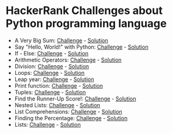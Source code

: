 # HackerRank Challenges about Python programming language

- A Very Big Sum: [Challenge](https://www.hackerrank.com/challenges/a-very-big-sum/problem) - [Solution](https://github.com/monoprosito/hackerrank_challenges/tree/master/Python/a_very_big_sum)
- Say "Hello, World!" with Python: [Challenge](https://www.hackerrank.com/challenges/py-hello-world/problem) - [Solution](https://github.com/monoprosito/hackerrank_challenges/tree/master/Python/say_hello_world_with_python)
- If - Else: [Challenge](https://www.hackerrank.com/challenges/py-if-else/problem) - [Solution](https://github.com/monoprosito/hackerrank_challenges/tree/master/Python/python_if_else)
- Arithmetic Operators: [Challenge](https://www.hackerrank.com/challenges/python-arithmetic-operators/problem) - [Solution](https://github.com/monoprosito/hackerrank_challenges/tree/master/Python/arithmetic_operators)
- Division: [Challenge](https://www.hackerrank.com/challenges/python-division/problem) - [Solution](https://github.com/monoprosito/hackerrank_challenges/tree/master/Python/python_division)
- Loops: [Challenge](https://www.hackerrank.com/challenges/python-loops/problem) - [Solution](https://github.com/monoprosito/hackerrank_challenges/tree/master/Python/loops)
- Leap year: [Challenge](https://www.hackerrank.com/challenges/write-a-function/problem) - [Solution](https://github.com/monoprosito/hackerrank_challenges/tree/master/Python/is_a_leap_year)
- Print function: [Challenge](https://www.hackerrank.com/challenges/python-print/problem) - [Solution](https://github.com/monoprosito/hackerrank_challenges/tree/master/Python/print_function)
- Tuples: [Challenge](https://www.hackerrank.com/challenges/python-tuples/problem) - [Solution](https://github.com/monoprosito/hackerrank_challenges/tree/master/Python/tuples)
- Find the Runner-Up Score!: [Challenge](https://www.hackerrank.com/challenges/find-second-maximum-number-in-a-list/problem) - [Solution](https://github.com/monoprosito/hackerrank_challenges/tree/master/Python/find_the_runner_up_score)
- Nested Lists: [Challenge](https://www.hackerrank.com/challenges/nested-list/problem) - [Solution](https://github.com/monoprosito/hackerrank_challenges/tree/master/Python/nested_lists)
- List Comprehensions: [Challenge](https://www.hackerrank.com/challenges/list-comprehensions/problem) - [Solution](https://github.com/monoprosito/hackerrank_challenges/tree/master/Python/list_comprehensions)
- Finding the Percentage: [Challenge](https://www.hackerrank.com/challenges/finding-the-percentage/problem) - [Solution](https://github.com/monoprosito/hackerrank_challenges/tree/master/Python/finding_the_percentage)
- Lists: [Challenge](https://www.hackerrank.com/challenges/python-lists/problem) - [Solution](https://github.com/monoprosito/hackerrank_challenges/tree/master/Python/lists)
